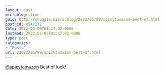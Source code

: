 ```yaml
---
layout: post
microblog: true
guid: http://snuggle.micro.blog/2022/05/09/spicytamazon-best-of.html
post_id: 4547172
date: 2022-05-09T01:17:02-0000
lastmod: 2022-05-09T01:17:02-0000
type: post
categories:
- "Posts"
url: /2022/05/09/spicytamazon-best-of.html
---
```

<p><span class="h-card" translate="no"><a href="https://tech.lgbt/@spicytamazon" class="u-url mention">@<span>spicytamazon</span></a></span> Best of luck!</p>
